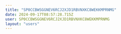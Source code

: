```yaml
---
title: "SP0CCBWSGGNEV6RCJ2XJD1RBVNXKC8WEKKMPRNMG"
date: 2024-09-17T08:57:28.715Z
user: SP0CCBWSGGNEV6RCJ2XJD1RBVNXKC8WEKKMPRNMG
layout: "users"
---
```

    
